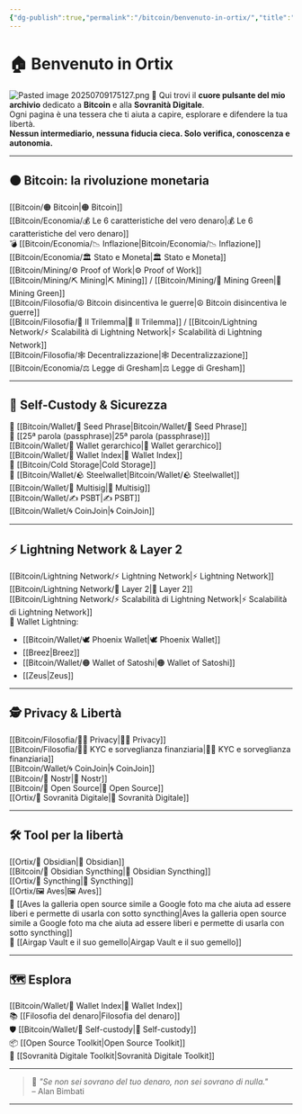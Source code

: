 ```yaml
---
{"dg-publish":true,"permalink":"/bitcoin/benvenuto-in-ortix/","title":"🏠 Home – Bitcoin & Sovranità Digitale","tags":["Indice","Home","Bitcoin","Sovranità","Educazione","Obsidian","gardenEntry"]}
---
```


# 🏠 Benvenuto in Ortix

![Pasted image 20250709175127.png](/img/user/Pasted%20image%2020250709175127.png)
🧭 Qui trovi il **cuore pulsante del mio archivio** dedicato a **Bitcoin** e alla **Sovranità Digitale**.  
Ogni pagina è una tessera che ti aiuta a capire, esplorare e difendere la tua libertà.  
**Nessun intermediario, nessuna fiducia cieca. Solo verifica, conoscenza e autonomia.**

---

## 🟠 **Bitcoin: la rivoluzione monetaria**

 [[Bitcoin/🟠 Bitcoin\|🟠 Bitcoin]]  
 [[Bitcoin/Economia/💰 Le 6 caratteristiche del vero denaro\|💰 Le 6 caratteristiche del vero denaro]]  
💣 [[Bitcoin/Economia/📉 Inflazione\|Bitcoin/Economia/📉 Inflazione]]  
 [[Bitcoin/Economia/🏛️ Stato e Moneta\|🏛️ Stato e Moneta]]  
 [[Bitcoin/Mining/⚙️  Proof of Work\|⚙️  Proof of Work]]  
 [[Bitcoin/Mining/⛏️ Mining\|⛏️ Mining]] / [[Bitcoin/Mining/🌱 Mining Green\|🌱 Mining Green]]  
 [[Bitcoin/Filosofia/☮️ Bitcoin disincentiva le guerre\|☮️ Bitcoin disincentiva le guerre]]  
 [[Bitcoin/Filosofia/🔺 Il Trilemma\|🔺 Il Trilemma]] / [[Bitcoin/Lightning Network/⚡ Scalabilità di Lightning Network\|⚡ Scalabilità di Lightning Network]]  
 [[Bitcoin/Filosofia/🕸️ Decentralizzazione\|🕸️ Decentralizzazione]]  
 [[Bitcoin/Economia/⚖️ Legge di Gresham\|⚖️ Legge di Gresham]]

---

## 🔐 **Self-Custody & Sicurezza**

🧠 [[Bitcoin/Wallet/🧠 Seed Phrase\|Bitcoin/Wallet/🧠 Seed Phrase]]  
🔏 [[25ª parola (passphrase)\|25ª parola (passphrase)]]  
 [[Bitcoin/Wallet/🌳 Wallet gerarchico\|🌳 Wallet gerarchico]]  
 [[Bitcoin/Wallet/🧭 Wallet Index\|🧭 Wallet Index]]  
🧊 [[Bitcoin/Cold Storage\|Cold Storage]]  
🧱 [[Bitcoin/Wallet/🪨 Steelwallet\|Bitcoin/Wallet/🪨 Steelwallet]]  
 [[Bitcoin/Wallet/🔐 Multisig\|🔐 Multisig]]  
 [[Bitcoin/Wallet/✍️ PSBT\|✍️ PSBT]]  
 [[Bitcoin/Wallet/🌀 CoinJoin\|🌀 CoinJoin]]

---

## ⚡ **Lightning Network & Layer 2**

 [[Bitcoin/Lightning Network/⚡ Lightning Network\|⚡ Lightning Network]]  
 [[Bitcoin/Lightning Network/🧱 Layer 2\|🧱 Layer 2]]  
 [[Bitcoin/Lightning Network/⚡ Scalabilità di Lightning Network\|⚡ Scalabilità di Lightning Network]]  
🚀 Wallet Lightning:
- [[Bitcoin/Wallet/🕊 Phoenix Wallet\|🕊 Phoenix Wallet]]
- [[Breez\|Breez]]
- [[Bitcoin/Wallet/🟠 Wallet of Satoshi\|🟠 Wallet of Satoshi]]
- [[Zeus\|Zeus]]

---

## 🕵️ **Privacy & Libertà**

[[Bitcoin/Filosofia/🕵️‍♂️ Privacy\|🕵️‍♂️ Privacy]]  
 [[Bitcoin/Filosofia/🕵️‍♂️  KYC e sorveglianza finanziaria\|🕵️‍♂️  KYC e sorveglianza finanziaria]]  
 [[Bitcoin/Wallet/🌀 CoinJoin\|🌀 CoinJoin]]  
 [[Bitcoin/📡 Nostr\|📡 Nostr]]  
 [[Bitcoin/🧬 Open Source\|🧬 Open Source]]  
[[Ortix/🧭 Sovranità Digitale\|🧭 Sovranità Digitale]]

---

## 🛠️ **Tool per la libertà**

[[Ortix/🔄 Obsidian\|🔄 Obsidian]]  
[[Bitcoin/🔄 Obsidian Syncthing\|🔄 Obsidian Syncthing]]  
[[Ortix/🔄 Syncthing\|🔄 Syncthing]]  
[[Ortix/🖼️ Aves\|🖼️ Aves]]  
📸 [[Aves la galleria open source simile a Google foto ma che aiuta ad essere liberi e permette di usarla con sotto syncthing\|Aves la galleria open source simile a Google foto ma che aiuta ad essere liberi e permette di usarla con sotto syncthing]]  
🧱 [[Airgap Vault e il suo gemello\|Airgap Vault e il suo gemello]]

---

## 🗺️ **Esplora**

 [[Bitcoin/Wallet/🧭 Wallet Index\|🧭 Wallet Index]]  
📚 [[Filosofia del denaro\|Filosofia del denaro]]  
🛡️ [[Bitcoin/Wallet/🔐 Self-custody\|🔐 Self-custody]]  
📦 [[Open Source Toolkit\|Open Source Toolkit]]  
🧭 [[Sovranità Digitale Toolkit\|Sovranità Digitale Toolkit]] 

---

> 🧡 _"Se non sei sovrano del tuo denaro, non sei sovrano di nulla."_  
> – Alan Bimbati

---
